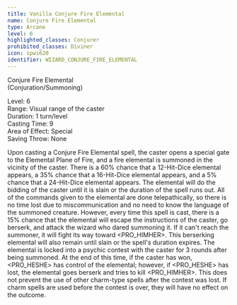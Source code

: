 ```yaml
---
title: Vanilla Conjure Fire Elemental
name: Conjure Fire Elemental
type: Arcane
level: 6
highlighted_classes: Conjurer
prohibited_classes: Diviner
icon: spwi620
identifier: WIZARD_CONJURE_FIRE_ELEMENTAL
---
```

Conjure Fire Elemental  
(Conjuration/Summoning)  
  
Level: 6  
Range: Visual range of the caster  
Duration: 1 turn/level  
Casting Time: 9  
Area of Effect: Special  
Saving Throw: None  
  
Upon casting a Conjure Fire Elemental spell, the caster opens a special gate to the Elemental Plane of Fire, and a fire elemental is summoned in the vicinity of the caster. There is a 60% chance that a 12-Hit-Dice elemental appears, a 35% chance that a 16-Hit-Dice elemental appears, and a 5% chance that a 24-Hit-Dice elemental appears. The elemental will do the bidding of the caster until it is slain or the duration of the spell runs out. All of the commands given to the elemental are done telepathically, so there is no time lost due to miscommunication and no need to know the language of the summoned creature. However, every time this spell is cast, there is a 15% chance that the elemental will escape the instructions of the caster, go berserk, and attack the wizard who dared summoning it. If it can't reach the summoner, it will fight its way toward &lt;PRO_HIMHER&gt;. This berserking elemental will also remain until slain or the spell's duration expires. The elemental is locked into a psychic contest with the caster for 3 rounds after being summoned. At the end of this time, if the caster has won, &lt;PRO_HESHE&gt; has control of the elemental; however, if &lt;PRO_HESHE&gt; has lost, the elemental goes berserk and tries to kill &lt;PRO_HIMHER&gt;. This does not prevent the use of other charm-type spells after the contest was lost. If charm spells are used before the contest is over, they will have no effect on the outcome.  
